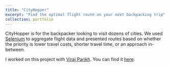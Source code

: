 ```yaml
---
title: "CityHopper"
excerpt: "Find the optimal flight route on your next backpacking trip"
collection: portfolio
---
```


CityHopper is for the backpacker looking to visit dozens of cities. We used [Selenium](https://www.selenium.dev/) to aggregate flight data and presented routes based on whether the priority is lower travel costs, shorter travel time, or an approach in-between.

I worked on this project with [Viraj Parikh](https://github.com/virajxp1). You can find it [here](https://github.com/shahrishabh7/City-Hopper).
